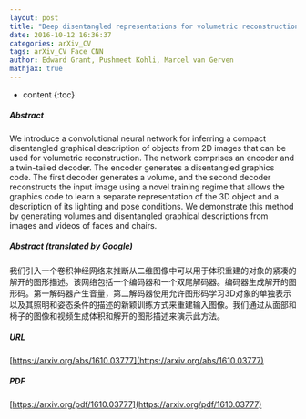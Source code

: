 ```yaml
---
layout: post
title: "Deep disentangled representations for volumetric reconstruction"
date: 2016-10-12 16:36:37
categories: arXiv_CV
tags: arXiv_CV Face CNN
author: Edward Grant, Pushmeet Kohli, Marcel van Gerven
mathjax: true
---
```


* content
{:toc}

##### Abstract
We introduce a convolutional neural network for inferring a compact disentangled graphical description of objects from 2D images that can be used for volumetric reconstruction. The network comprises an encoder and a twin-tailed decoder. The encoder generates a disentangled graphics code. The first decoder generates a volume, and the second decoder reconstructs the input image using a novel training regime that allows the graphics code to learn a separate representation of the 3D object and a description of its lighting and pose conditions. We demonstrate this method by generating volumes and disentangled graphical descriptions from images and videos of faces and chairs.

##### Abstract (translated by Google)
我们引入一个卷积神经网络来推断从二维图像中可以用于体积重建的对象的紧凑的解开的图形描述。该网络包括一个编码器和一个双尾解码器。编码器生成解开的图形码。第一解码器产生音量，第二解码器使用允许图形码学习3D对象的单独表示以及其照明和姿态条件的描述的新颖训练方式来重建输入图像。我们通过从面部和椅子的图像和视频生成体积和解开的图形描述来演示此方法。

##### URL
[https://arxiv.org/abs/1610.03777](https://arxiv.org/abs/1610.03777)

##### PDF
[https://arxiv.org/pdf/1610.03777](https://arxiv.org/pdf/1610.03777)

